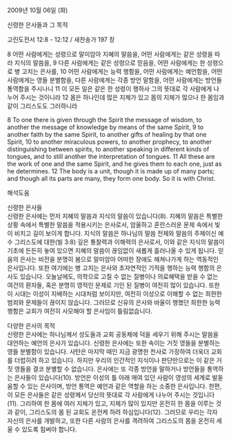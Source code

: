 2009년 10월 06일 (화)

신령한 은사들과 그 목적



고린도전서 12:8 - 12:12 / 새찬송가 197 장


8 어떤 사람에게는 성령으로 말미암아 지혜의 말씀을, 어떤 사람에게는 같은 성령을 따라 지식의 말씀을, 9 다른 사람에게는 같은 성령으로 믿음을, 어떤 사람에게는 한 성령으로 병 고치는 은사를, 10 어떤 사람에게는 능력 행함을, 어떤 사람에게는 예언함을, 어떤 사람에게는 영들 분별함을, 다른 사람에게는 각종 방언 말함을, 어떤 사람에게는 방언들 통역함을 주시나니 11 이 모든 일은 같은 한 성령이 행하사 그의 뜻대로 각 사람에게 나누어 주시는 것이니라 12 몸은 하나인데 많은 지체가 있고 몸의 지체가 많으나 한 몸임과 같이 그리스도도 그러하니라   

8 To one there is given through the Spirit the message of wisdom, to another the message of knowledge by means of the same Spirit, 9 to another faith by the same Spirit, to another gifts of healing by that one Spirit, 10 to another miraculous powers, to another prophecy, to another distinguishing between spirits, to another speaking in different kinds of tongues, and to still another the interpretation of tongues. 11 All these are the work of one and the same Spirit, and he gives them to each one, just as he determines. 12 The body is a unit, though it is made up of many parts; and though all its parts are many, they form one body. So it is with Christ.

해석도움





신령한 은사들  
신령한 은사에는 먼저 지혜의 말씀과 지식의 말씀이 있습니다(8). 지혜의 말씀은 특별한 상황 속에서 특별한 말씀을 적용시키는 은사로서, 암울하고 혼란스러운 문제 속에서 빛이 비치고 길이 보이게 합니다. 지식의 말씀은 하나님의 말씀 전체와 말씀의 주제이신 예수 그리스도에 대한(빌 3:8) 깊은 통찰력과 이해력의 은사로서, 이와 같은 지식의 말씀이 기초에 든든히 놓여 있으면 지혜의 말씀이 끊임없이 새롭게 흘러나올 수 있게 됩니다. 믿음의 은사는 비전을 분명히 봄으로 말미암아 어떠한 장애도 헤쳐나가게 하는 역동적인 은사입니다. 또한 여기에는 병 고치는 은사와 초자연적인 기적을 행하는 능력 행함의 은사도 있습니다. 오늘날에도, 의학으로 고칠 수 없는 질병이나 의료혜택을 받을 수 없는 여건의 환자들, 혹은 분명히 영적인 문제로 기인 된 질병이 여전히 많이 있습니다. 또한 이 시대는 이성이 지배하는 시대처럼 보이지만, 여전히 이성으로 이해할 수 없는 희한한 범죄와 문제들이 끊이지 않습니다. 그러므로 신유의 은사와 바울이 행했던 희한한 능력 행함은 교회가 여전히 사모해야 할 은사임이 틀림없습니다.       

다양한 은사의 목적  
신령한 은사에는 하나님께서 성도들과 교회 공동체에 덕을 세우기 위해 주시는 말씀을 대언하는 예언의 은사가 있습니다. 신령한 은사에는 또한 속이는 거짓 영들을 분별하는 영들 분별함이 있습니다. 사탄은 마지막 때인 지금 광명한 천사로 가장하여 더욱더 교회를 더럽히려 하고 있습니다. 하지만 우리의 인간적인 지식이나 판단만으로는 이 같은 거짓 영들을 결코 분별할 수 없습니다. 은사에는 또 각종 방언을 말하거나 방언들을 통역하는 은사들이 있습니다(10). 방언은 이성의 틀 아래 매여 있던 사람이 영성의 세계로 발돋움할 수 있는 은사이며, 방언 통역은 예언과 같은 역할을 하는 소중한 은사입니다. 한편, 이 모든 은사들은 같은 성령께서 당신의 뜻대로 각 사람에게 나누어 주시는 것입니다(11). 그리하여 한 몸에 여러 지체가 있고, 지체가 많이 있지만 온전히 한 몸을 이루는 것과 같이, 그리스도의 몸 된 교회도 온전케 하려 하심입니다(12). 그러므로 우리는 각자 자신의 은사를 개발하고, 또한 다른 사람의 은사를 격려하여 그리스도의 몸을 온전히 세울 수 있도록 힘써야 합니다.